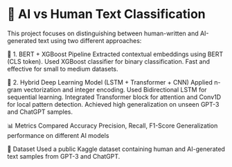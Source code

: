 # 🧠 AI vs Human Text Classification

This project focuses on distinguishing between human-written and AI-generated text using two different approaches:

🔹 1. BERT + XGBoost Pipeline
Extracted contextual embeddings using BERT (CLS token).
Used XGBoost classifier for binary classification.
Fast and effective for small to medium datasets.


🔹 2. Hybrid Deep Learning Model (LSTM + Transformer + CNN)
Applied n-gram vectorization and integer encoding.
Used Bidirectional LSTM for sequential learning.
Integrated Transformer block for attention and Conv1D for local pattern detection.
Achieved high generalization on unseen GPT-3 and ChatGPT samples.


📊 Metrics Compared
Accuracy
Precision, Recall, F1-Score
Generalization performance on different AI models


📁 Dataset
Used a public Kaggle dataset containing human and AI-generated text samples from GPT-3 and ChatGPT.
